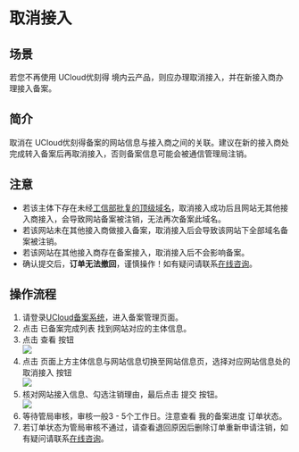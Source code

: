 

# 取消接入

## 场景

若您不再使用 UCloud优刻得 境内云产品，则应办理取消接入，并在新接入商办理接入备案。

## 简介

取消在 UCloud优刻得备案的网站信息与接入商之间的关联。建议在新的接入商处完成转入备案后再取消接入，否则备案信息可能会被通信管理局注销。 

## 注意

- 若该主体下存在未经[工信部批复的顶级域名](http://domain.miit.gov.cn/)，取消接入成功后且网站无其他接入商接入，会导致网站备案被注销，无法再次备案此域名。  
- 若该网站未在其他接入商做接入备案，取消接入后会导致该网站下全部域名备案被注销。 
- 若该网站在其他接入商存在备案接入，取消接入后不会影响备案。  
- 确认提交后，**订单无法撤回**，谨慎操作！如有疑问请联系[在线咨询](https://spt.ucloud.cn/30002)。

## 操作流程

1. 请登录[UCloud备案系统](https://console.ucloud.cn/icp/)，进入备案管理页面。  
2. 点击 已备案完成列表 找到网站对应的主体信息。  
3. 点击 查看 按钮  
   ![](https://static.ucloud.cn/bef3d32cdd484d79a1bfa4adb7b22699.png)
4. 点击 页面上方主体信息与网站信息切换至网站信息页，选择对应网站信息处的 取消接入 按钮  
   ![](https://static.ucloud.cn/93a5be91cbd1c8e36668228d3f77c4d7.png)
5. 核对网站接入信息、勾选注销理由，最后点击 提交 按钮。  
   ![](https://static.ucloud.cn/5d12f42f1331fca1f359964e22428528.png)
6. 等待管局审核，审核一般3 - 5个工作日。注意查看 我的备案进度 订单状态。  
7. 若订单状态为管局审核不通过，请查看退回原因后删除订单重新申请注销，如有疑问请联系[在线咨询](https://spt.ucloud.cn/30002)。